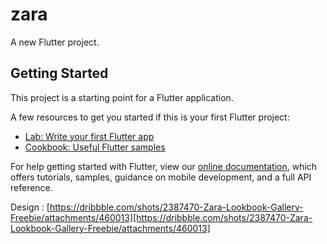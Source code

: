# zara

A new Flutter project.

## Getting Started

This project is a starting point for a Flutter application.

A few resources to get you started if this is your first Flutter project:

- [Lab: Write your first Flutter app](https://flutter.dev/docs/get-started/codelab)
- [Cookbook: Useful Flutter samples](https://flutter.dev/docs/cookbook)

For help getting started with Flutter, view our
[online documentation](https://flutter.dev/docs), which offers tutorials,
samples, guidance on mobile development, and a full API reference.

Design : [https://dribbble.com/shots/2387470-Zara-Lookbook-Gallery-Freebie/attachments/460013][https://dribbble.com/shots/2387470-Zara-Lookbook-Gallery-Freebie/attachments/460013]
